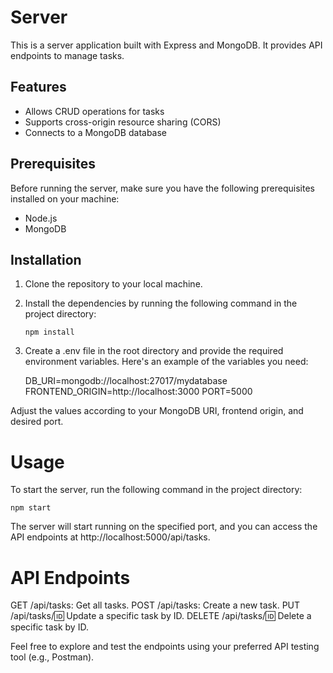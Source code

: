 # Server

This is a server application built with Express and MongoDB. It provides API endpoints to manage tasks.

## Features

- Allows CRUD operations for tasks
- Supports cross-origin resource sharing (CORS)
- Connects to a MongoDB database

## Prerequisites

Before running the server, make sure you have the following prerequisites installed on your machine:

- Node.js
- MongoDB

## Installation

1. Clone the repository to your local machine.

2. Install the dependencies by running the following command in the project directory:

   ```shell
   npm install

3. Create a .env file in the root directory and provide the required environment variables. Here's an example of the variables you need:


    DB_URI=mongodb://localhost:27017/mydatabase
    FRONTEND_ORIGIN=http://localhost:3000
    PORT=5000
    
    
Adjust the values according to your MongoDB URI, frontend origin, and desired port.

# Usage

To start the server, run the following command in the project directory:

    npm start

The server will start running on the specified port, and you can access the API endpoints at http://localhost:5000/api/tasks.

# API Endpoints

  GET /api/tasks: Get all tasks.
  POST /api/tasks: Create a new task.
  PUT /api/tasks/:id: Update a specific task by ID.
  DELETE /api/tasks/:id: Delete a specific task by ID.


Feel free to explore and test the endpoints using your preferred API testing tool (e.g., Postman).
